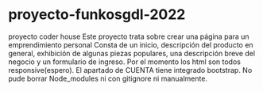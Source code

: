 # proyecto-funkosgdl-2022
proyecto coder house
Este proyecto trata sobre crear una página para un emprendimiento personal
Consta de un inicio, descripción del producto en general, exhibición de algunas piezas populares, una descripción breve del negocio y un formulario de ingreso.
Por el momento los html son todos responsive(espero).
El apartado de CUENTA tiene integrado bootstrap.
No pude borrar Node_modules ni con gitignore ni manualmente.
